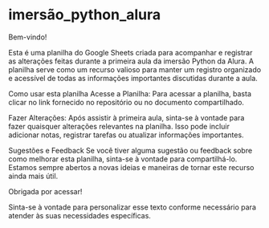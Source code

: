 # imersão_python_alura

Bem-vindo!

Esta é uma planilha do Google Sheets criada para acompanhar e registrar as alterações feitas durante a primeira aula da imersão Python da Alura. A planilha serve como um recurso valioso para manter um registro organizado e acessível de todas as informações importantes discutidas durante a aula.

Como usar esta planilha
Acesse a Planilha: Para acessar a planilha, basta clicar no link fornecido no repositório ou no documento compartilhado.

Fazer Alterações: Após assistir à primeira aula, sinta-se à vontade para fazer quaisquer alterações relevantes na planilha. Isso pode incluir adicionar notas, registrar tarefas ou atualizar informações importantes.

Sugestões e Feedback
Se você tiver alguma sugestão ou feedback sobre como melhorar esta planilha, sinta-se à vontade para compartilhá-lo. Estamos sempre abertos a novas ideias e maneiras de tornar este recurso ainda mais útil.

Obrigada por acessar!

Sinta-se à vontade para personalizar esse texto conforme necessário para atender às suas necessidades específicas.
